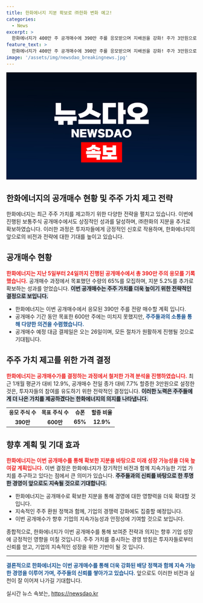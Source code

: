 ```yaml
---
title: 한화에너지 지분 확보로 ㈜한화 변화 예고!
categories:
  - News
excerpt: >
  한화에너지가 400만 주 공개매수에 390만 주를 응모받으며 지배권을 강화! 주가 3만원으로 결정, 주주 가치를 높이는 행보에 귀추가 주목된다. 26일 대금 결제일, 주식 시장이 술렁인다!
feature_text: >
  한화에너지가 400만 주 공개매수에 390만 주를 응모받으며 지배권을 강화! 주가 3만원으로 결정, 주주 가치를 높이는 행보에 귀추가 주목된다. 26일 대금 결제일, 주식 시장이 술렁인다!
image: '/assets/img/newsdao_breakingnews.jpg'
---
```


<p><img src="/assets/img/newsdao_breakingnews.jpg" alt="ontimetimes 속보" /></p>

<h2 data-ke-size="size30">한화에너지의 공개매수 현황 및 주주 가치 제고 전략</h2>

<p data-ke-size="size16">한화에너지는 최근 주주 가치를 제고하기 위한 다양한 전략을 펼치고 있습니다. 이번에 진행된 보통주식 공개매수에서도 상징적인 성과를 달성하며, ㈜한화의 지분을 추가로 확보하였습니다. 이러한 과정은 투자자들에게 긍정적인 신호로 작용하며, 한화에너지의 앞으로의 비전과 전략에 대한 기대를 높이고 있습니다.</p>

<h2 data-ke-size="size26">공개매수 현황</h2>

<p data-ke-size="size16"><b><span style="color: #ee2323;">한화에너지는 지난 5일부터 24일까지 진행된 공개매수에서 총 390만 주의 응모를 기록했습니다.</span></b> 공개매수 과정에서 목표했던 수량의 65%를 모집하며, 지분 5.2%를 추가로 확보하는 성과를 얻었습니다. <b><span style="background-color: #21538527;">이번 공개매수는 주주 가치를 더욱 높이기 위한 전략적인 결정으로 보입니다.</span></b> </p>

<ul>
<li>한화에너지는 이번 공개매수에서 응모된 390만 주를 전량 매수할 계획 입니다.</li>
<li>공개매수 기간 동안 목표한 600만 주에는 미치지 못했지만, <b><span style="color: #1a5490;">주주들과의 소통을 통해 다양한 의견을 수렴했습니다.</span></b></li>
<li>공개매수 예정 대금 결제일은 오는 26일이며, 모든 절차가 원활하게 진행될 것으로 기대됩니다.</li>
</ul>

<h2 data-ke-size="size26">주주 가치 제고를 위한 가격 결정</h2>

<p data-ke-size="size16"><b><span style="color: #ee2323;">한화에너지는 공개매수가를 결정하는 과정에서 철저한 가격 분석을 진행하였습니다.</span></b> 최근 1개월 평균가 대비 12.9%, 공개매수 전일 종가 대비 7.7% 할증한 3만원으로 설정한 것은, 투자자들의 참여를 유도하기 위한 전략적인 결정입니다. <b><span style="background-color: #21538527;">이러한 노력은 주주들에게 더 나은 가치를 제공하겠다는 한화에너지의 의지를 나타냅니다.</span></b></p>

<table style="width: 100%;">
<tr>
<td style="text-align: center; height: 17px;"><b>응모 주식 수</b></td>
<td style="text-align: center; height: 17px;"><b>목표 주식 수</b></td>
<td style="text-align: center; height: 17px;"><b>슈폰</b></td>
<td style="text-align: center; height: 17px;"><b>할증 비율</b></td>
</tr>
<tr>
<td style="text-align: center; height: 17px;"><b>390만</b></td>
<td style="text-align: center; height: 17px;"><b>600만</b></td>
<td style="text-align: center; height: 17px;"><b>65%</b></td>
<td style="text-align: center; height: 17px;"><b>12.9%</b></td>
</tr>
</table>

<h2 data-ke-size="size26">향후 계획 및 기대 효과</h2>

<p data-ke-size="size16"><b><span style="color: #ee2323;">한화에너지는 이번 공개매수를 통해 확보한 지분을 바탕으로 미래 성장 가능성을 더욱 높여갈 계획입니다.</span></b> 이번 결정은 한화에너지가 장기적인 비전과 함께 지속가능한 기업 가치를 추구하고 있다는 점에서 큰 의미가 있습니다. <b><span style="background-color: #21538527;">주주들과의 신뢰를 바탕으로 한 투명한 경영이 앞으로도 지속될 것으로 기대합니다.</span></b></p>

<ul>
<li>한화에너지는 공개매수로 확보한 지분을 통해 경영에 대한 영향력을 더욱 확대할 것입니다.</li>
<li>지속적인 주주 환원 정책과 함께, 기업의 경쟁력 강화에도 집중할 예정입니다.</li>
<li>이번 공개매수가 향후 기업의 지속가능성과 안정성에 기여할 것으로 보입니다.</li>
</ul>

<p data-ke-size="size16">종합적으로, 한화에너지가 이번 공개매수를 통해 보여준 전략과 의지는 향후 기업 성장에 긍정적인 영향을 미칠 것입니다. 주주 가치를 중시하는 경영 방침은 투자자들로부터 신뢰를 얻고, 기업의 지속적인 성장을 위한 기반이 될 것 입니다.</p>

<hr/>

<p data-ke-size="size16"><b><span style="color: #1a5490;">결론적으로 한화에너지는 이번 공개매수를 통해 더욱 강화된 배당 정책과 함께 지속 가능한 경영을 이루어 가며, 주주들의 신뢰를 쌓아가고 있습니다.</span></b> 앞으로도 이러한 비전과 실천이 잘 이어져 나가길 기대합니다.</p>
실시간 뉴스 속보는, <a href="https://newsdao.kr" rel="dofollow">https://newsdao.kr</a>



